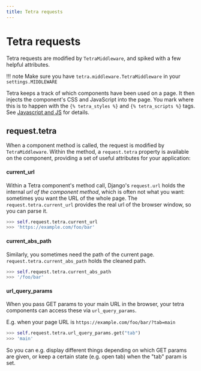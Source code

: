 ```yaml
---
title: Tetra requests
---
```

# Tetra requests

Tetra requests are modified by `TetraMiddleware`, and spiked with a few helpful attributes.

!!! note
    Make sure you have `tetra.middleware.TetraMiddleware` in your `settings.MIDDLEWARE`

Tetra keeps a track of which components have been used on a page. It then injects the component's CSS and JavaScript into the page. You mark where this is to happen with the `{% tetra_styles %}` and `{% tetra_scripts %}` tags. See [Javascript and JS](include-js-css.md) for details.

## request.tetra

When a component method is called, the request is modified by `TetraMiddleware`. Within the method, a `request.tetra` property is available on the component, providing a set of useful attributes for your application:

#### current_url

Within a Tetra component's method call, Django's `request.url` holds the internal *url of the component method*, which is often not what you want: sometimes you want the URL of the whole page. The `request.tetra.current_url` provides the real url of the browser window, so you can parse it. 

```python
>>> self.request.tetra.current_url
>>> 'https://example.com/foo/bar'
```

#### current_abs_path

Similarly, you sometimes need the path of the current page. `request.tetra.current_abs_path` holds the cleaned path.

```python
>>> self.request.tetra.current_abs_path
>>> '/foo/bar'
```

#### url_query_params

When you pass GET params to your main URL in the browser, your tetra components can access these via `url_query_params`.

E.g. when your page URL is `https://example.com/foo/bar/?tab=main`

```python
>>> self.request.tetra.url_query_params.get("tab")
>>> 'main'
```

So you can e.g. display different things depending on which GET params are given, or keep a certain state (e.g. open tab) when the "tab" param is set.
